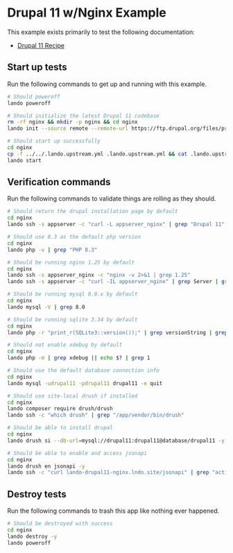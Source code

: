 Drupal 11 w/Nginx Example
================

This example exists primarily to test the following documentation:

* [Drupal 11 Recipe](https://docs.lando.dev/config/drupal10.html)

Start up tests
--------------

Run the following commands to get up and running with this example.

```bash
# Should poweroff
lando poweroff

# Should initialize the latest Drupal 11 codebase
rm -rf nginx && mkdir -p nginx && cd nginx
lando init --source remote --remote-url https://ftp.drupal.org/files/projects/drupal-11.0.x-dev.tar.gz --remote-options="--strip-components 1" --recipe drupal11 --webroot . --name lando-drupal11-nginx --option via=nginx

# Should start up successfully
cd nginx
cp -f ../../.lando.upstream.yml .lando.upstream.yml && cat .lando.upstream.yml
lando start
```

Verification commands
---------------------

Run the following commands to validate things are rolling as they should.

```bash
# Should return the drupal installation page by default
cd nginx
lando ssh -s appserver -c "curl -L appserver_nginx" | grep "Drupal 11"

# Should use 8.3 as the default php version
cd nginx
lando php -v | grep "PHP 8.3"

# Should be running nginx 1.25 by default
cd nginx
lando ssh -s appserver_nginx -c "nginx -v 2>&1 | grep 1.25"
lando ssh -s appserver -c "curl -IL appserver_nginx" | grep Server | grep nginx

# Should be running mysql 8.0.x by default
cd nginx
lando mysql -V | grep 8.0

# Should be running sqlite 3.34 by default
cd nginx
lando php -r "print_r(SQLite3::version());" | grep versionString | grep 3.34

# Should not enable xdebug by default
cd nginx
lando php -m | grep xdebug || echo $? | grep 1

# Should use the default database connection info
cd nginx
lando mysql -udrupal11 -pdrupal11 drupal11 -e quit

# Should use site-local drush if installed
cd nginx
lando composer require drush/drush
lando ssh -c "which drush" | grep "/app/vendor/bin/drush"

# Should be able to install drupal
cd nginx
lando drush si --db-url=mysql://drupal11:drupal11@database/drupal11 -y

# Should be able to enable and access jsonapi
cd nginx
lando drush en jsonapi -y
lando ssh -c "curl lando-drupal11-nginx.lndo.site/jsonapi" | grep "action--action"
```

Destroy tests
-------------

Run the following commands to trash this app like nothing ever happened.

```bash
# Should be destroyed with success
cd nginx
lando destroy -y
lando poweroff
```
